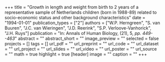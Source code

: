 +++
title = "Growth in length and weight from birth to 2 years of a representative sample of Netherlands children (born in 1988-89) related to socio-economic status and other background characteristics"
date = "1994-01-01"
publication_types = ["2"]
authors = ["W.P. Herngreen", "S. van Buuren", "J.C. van Wieringen", "J.D. Reerink", "S.P. Verloove-Vanhorick", "J.H. Ruys"]
publication = "In: Annals of Human Biology, (21), 5, _pp. 449--463_"
abstract = ""
abstract_short = ""
image_preview = ""
selected = false
projects = []
tags = []
url_pdf = ""
url_preprint = ""
url_code = ""
url_dataset = ""
url_project = ""
url_slides = ""
url_video = ""
url_poster = ""
url_source = ""
math = true
highlight = true
[header]
image = ""
caption = ""
+++
